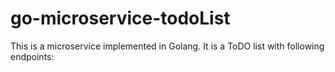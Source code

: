 # go-microservice-todoList
This is a microservice implemented in Golang. It is a ToDO list with following endpoints:

